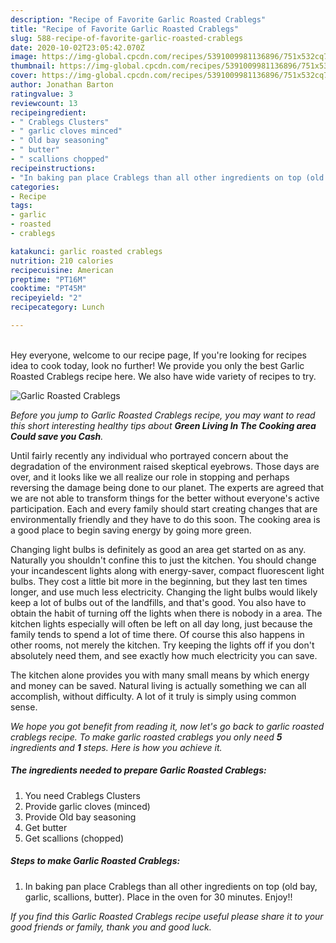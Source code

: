 ```yaml
---
description: "Recipe of Favorite Garlic Roasted Crablegs"
title: "Recipe of Favorite Garlic Roasted Crablegs"
slug: 588-recipe-of-favorite-garlic-roasted-crablegs
date: 2020-10-02T23:05:42.070Z
image: https://img-global.cpcdn.com/recipes/5391009981136896/751x532cq70/garlic-roasted-crablegs-recipe-main-photo.jpg
thumbnail: https://img-global.cpcdn.com/recipes/5391009981136896/751x532cq70/garlic-roasted-crablegs-recipe-main-photo.jpg
cover: https://img-global.cpcdn.com/recipes/5391009981136896/751x532cq70/garlic-roasted-crablegs-recipe-main-photo.jpg
author: Jonathan Barton
ratingvalue: 3
reviewcount: 13
recipeingredient:
- " Crablegs Clusters"
- " garlic cloves minced"
- " Old bay seasoning"
- " butter"
- " scallions chopped"
recipeinstructions:
- "In baking pan place Crablegs than all other ingredients on top (old bay, garlic, scallions, butter). Place in the oven for 30 minutes. Enjoy!!"
categories:
- Recipe
tags:
- garlic
- roasted
- crablegs

katakunci: garlic roasted crablegs 
nutrition: 210 calories
recipecuisine: American
preptime: "PT16M"
cooktime: "PT45M"
recipeyield: "2"
recipecategory: Lunch

---
```

<br>
Hey everyone, welcome to our recipe page, If you're looking for recipes idea to cook today, look no further! We provide you only the best Garlic Roasted Crablegs recipe here. We also have wide variety of recipes to try.
<br>


![Garlic Roasted Crablegs](https://img-global.cpcdn.com/recipes/5391009981136896/751x532cq70/garlic-roasted-crablegs-recipe-main-photo.jpg)

<i>Before you jump to Garlic Roasted Crablegs recipe, you may want to read this short interesting healthy tips about 
<strong>Green Living In The Cooking area Could save you Cash</strong>.</i>
</br>

Until fairly recently any individual who portrayed concern about the degradation of the environment raised skeptical eyebrows. Those days are over, and it looks like we all realize our role in stopping and perhaps reversing the damage being done to our planet. The experts are agreed that we are not able to transform things for the better without everyone's active participation. Each and every family should start creating changes that are environmentally friendly and they have to do this soon. The cooking area is a good place to begin saving energy by going more green.

Changing light bulbs is definitely as good an area get started on as any. Naturally you shouldn't confine this to just the kitchen. You should change your incandescent lights along with energy-saver, compact fluorescent light bulbs. They cost a little bit more in the beginning, but they last ten times longer, and use much less electricity. Changing the light bulbs would likely keep a lot of bulbs out of the landfills, and that's good. You also have to obtain the habit of turning off the lights when there is nobody in a area. The kitchen lights especially will often be left on all day long, just because the family tends to spend a lot of time there. Of course this also happens in other rooms, not merely the kitchen. Try keeping the lights off if you don't absolutely need them, and see exactly how much electricity you can save.

The kitchen alone provides you with many small means by which energy and money can be saved. Natural living is actually something we can all accomplish, without difficulty. A lot of it truly is simply using common sense.


<i>We hope you got benefit from reading it, now let's go back to garlic roasted crablegs recipe. To make garlic roasted crablegs you only need <strong>5</strong> ingredients and <strong>1</strong> steps. Here is how you achieve it.
</i>

##### The ingredients needed to prepare Garlic Roasted Crablegs:

1. You need  Crablegs Clusters
1. Provide  garlic cloves (minced)
1. Provide  Old bay seasoning
1. Get  butter
1. Get  scallions (chopped)


##### Steps to make Garlic Roasted Crablegs:

1. In baking pan place Crablegs than all other ingredients on top (old bay, garlic, scallions, butter). Place in the oven for 30 minutes. Enjoy!!


<i>If you find this Garlic Roasted Crablegs recipe useful please share it to your good friends or family, thank you and good luck.</i>
